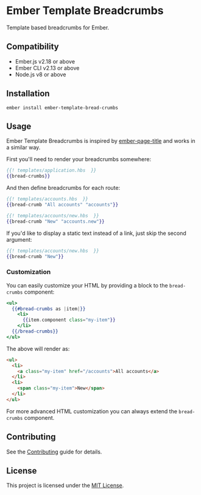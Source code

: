 Ember Template Breadcrumbs
==============================================================================

Template based breadcrumbs for Ember.


Compatibility
------------------------------------------------------------------------------

* Ember.js v2.18 or above
* Ember CLI v2.13 or above
* Node.js v8 or above


Installation
------------------------------------------------------------------------------

```
ember install ember-template-bread-crumbs
```


Usage
------------------------------------------------------------------------------

Ember Template Breadcrumbs is inspired by [ember-page-title](https://github.com/adopted-ember-addons/ember-page-title)
and works in a similar way.

First you'll need to render your breadcrumbs somewhere:

```handlebars
{{! templates/application.hbs  }}
{{bread-crumbs}}
```

And then define breadcrumbs for each route:

```handlebars
{{! templates/accounts.hbs  }}
{{bread-crumb "All accounts" "accounts"}}
```

```handlebars
{{! templates/accounts/new.hbs  }}
{{bread-crumb "New" "accounts.new"}}
```

If you'd like to display a static text instead of a link, just skip the second argument:

```handlebars
{{! templates/accounts/new.hbs  }}
{{bread-crumb "New"}}
```

### Customization

You can easily customize your HTML by providing a block to the `bread-crumbs` component:

```handlebars
<ul>
  {{#bread-crumbs as |item|}}
    <li>
      {{item.component class="my-item"}}
    </li>
  {{/bread-crumbs}}
</ul>
```

The above will render as:

```html
<ul>
  <li>
    <a class="my-item" href="/accounts">All accounts</a>
  </li>
  <li>
    <span class="my-item">New</span>
  </li>
</ul>
```

For more advanced HTML customization you can always extend the `bread-crumbs` component.

Contributing
------------------------------------------------------------------------------

See the [Contributing](CONTRIBUTING.md) guide for details.


License
------------------------------------------------------------------------------

This project is licensed under the [MIT License](LICENSE.md).
